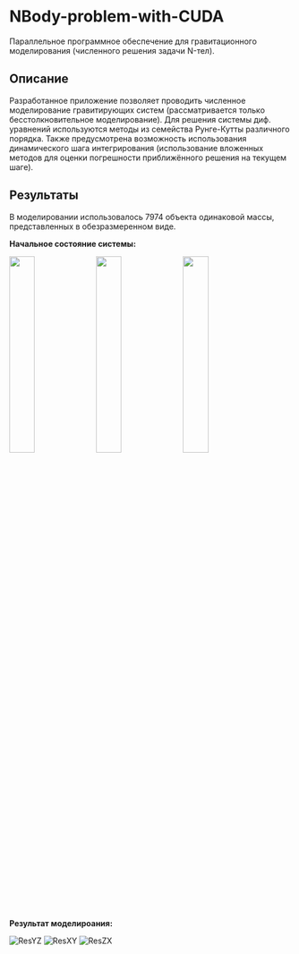 # NBody-problem-with-CUDA
Параллельное программное обеспечение для гравитационного моделирования (численного решения задачи N-тел).
## Описание
Разработанное приложение позволяет проводить численное моделирование гравитирующих систем (рассматривается только бесстолкновительное моделирование). Для решения системы диф. уравнений используются методы из семейства Рунге-Кутты различного порядка. Также предусмотрена возможность использования динамического шага интегрирования (использование вложенных методов для оценки погрешности приближённого решения на текущем шаге).
## Результаты
В моделировании использовалось 7974 объекта одинаковой массы, представленных в обезразмеренном виде.

<strong>Начальное состояние системы:</strong>

<img src="https://user-images.githubusercontent.com/76095519/214595667-be03dc84-01bb-4bb1-ae0e-a47a75f33e5b.png" width="30%">
<img src="https://user-images.githubusercontent.com/76095519/214595699-6f804833-059f-4e85-a899-67ed1caa4990.png" width="30%">
<img src="https://user-images.githubusercontent.com/76095519/214595719-08818ba2-2416-4f15-a00f-80702e5a2c2e.png" width="30%">

<strong>Результат моделироания:</strong>

![ResYZ](https://user-images.githubusercontent.com/76095519/214595786-b478fd49-e3ba-4f91-bb5e-59305bdedfaf.png)
![ResXY](https://user-images.githubusercontent.com/76095519/214595809-932eb214-f1d8-4f5a-a306-f9a90a191219.png)
![ResZX](https://user-images.githubusercontent.com/76095519/214595822-060031c8-9aa8-40b6-919a-ab051f63a3cb.png)
